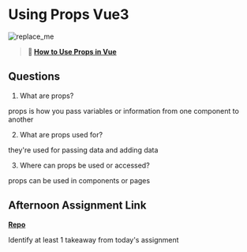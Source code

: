 # Using Props Vue3

![replace_me](https://codeworks.blob.core.windows.net/public/assets/img/illustrations/placeholder.svg)

> **📖 [How to Use Props in Vue](https://codeworksacademy.com/fs-student-guide/resources/wk6/02-Props)**

## Questions

1. What are props?

props is how you pass variables or information from one component to another

2. What are props used for?

they're used for passing data and adding data 

3. Where can props be used or accessed?

props can be used in components or pages 

## Afternoon Assignment Link

**[Repo](https://github.com/garrett-adamss/<ASSIGNMENT_REPO>)**

Identify at least 1 takeaway from today's assignment
